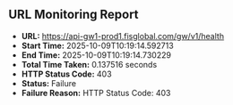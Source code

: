 ## URL Monitoring Report

- **URL:** https://api-gw1-prod1.fisglobal.com/gw/v1/health
- **Start Time:** 2025-10-09T10:19:14.592713
- **End Time:** 2025-10-09T10:19:14.730229
- **Total Time Taken:** 0.137516 seconds
- **HTTP Status Code:** 403
- **Status:** Failure
- **Failure Reason:** HTTP Status Code: 403
